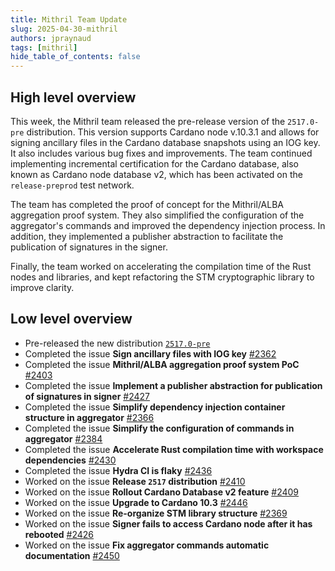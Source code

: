 ```yaml
---
title: Mithril Team Update
slug: 2025-04-30-mithril
authors: jpraynaud
tags: [mithril]
hide_table_of_contents: false
---
```


## High level overview

This week, the Mithril team released the pre-release version of the `2517.0-pre` distribution. This version supports Cardano node v.10.3.1 and allows for signing ancillary files in the Cardano database snapshots using an IOG key. It also includes various bug fixes and improvements. The team continued implementing incremental certification for the Cardano database, also known as Cardano node database v2, which has been activated on the `release-preprod` test network.

The team has completed the proof of concept for the Mithril/ALBA aggregation proof system. They also simplified the configuration of the aggregator's commands and improved the dependency injection process. In addition, they implemented a publisher abstraction to facilitate the publication of signatures in the signer.

Finally, the team worked on accelerating the compilation time of the Rust nodes and libraries, and kept refactoring the STM cryptographic library to improve clarity.

## Low level overview

- Pre-released the new distribution [`2517.0-pre`](https://github.com/input-output-hk/mithril/releases/tag/2517.0-pre)
- Completed the issue **Sign ancillary files with IOG key** [#2362](https://github.com/input-output-hk/mithril/issues/2362)
- Completed the issue **Mithril/ALBA aggregation proof system PoC** [#2403](https://github.com/input-output-hk/mithril/issues/2403)
- Completed the issue **Implement a publisher abstraction for publication of signatures in signer** [#2427](https://github.com/input-output-hk/mithril/issues/2427)
- Completed the issue **Simplify dependency injection container structure in aggregator** [#2366](https://github.com/input-output-hk/mithril/issues/2366)
- Completed the issue **Simplify the configuration of commands in aggregator** [#2384](https://github.com/input-output-hk/mithril/issues/2384)
- Completed the issue **Accelerate Rust compilation time with workspace dependencies** [#2430](https://github.com/input-output-hk/mithril/issues/2430)
- Completed the issue **Hydra CI is flaky** [#2436](https://github.com/input-output-hk/mithril/issues/2436)
- Worked on the issue **Release `2517` distribution** [#2410](https://github.com/input-output-hk/mithril/issues/2410)
- Worked on the issue **Rollout Cardano Database v2 feature** [#2409](https://github.com/input-output-hk/mithril/issues/2409)
- Worked on the issue **Upgrade to Cardano 10.3** [#2446](https://github.com/input-output-hk/mithril/issues/2446)
- Worked on the issue **Re-organize STM library structure** [#2369](https://github.com/input-output-hk/mithril/issues/2369)
- Worked on the issue **Signer fails to access Cardano node after it has rebooted** [#2426](https://github.com/input-output-hk/mithril/issues/2426)
- Worked on the issue **Fix aggregator commands automatic documentation** [#2450](https://github.com/input-output-hk/mithril/issues/2450)
